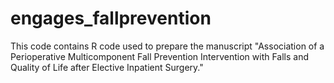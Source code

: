 # engages_fallprevention
This code contains R code used to prepare the manuscript "Association of a Perioperative Multicomponent Fall Prevention Intervention with Falls and Quality of Life after Elective Inpatient Surgery."
